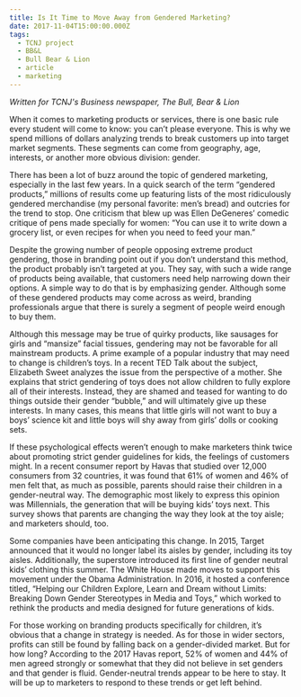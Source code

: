 ```yaml
---
title: Is It Time to Move Away from Gendered Marketing?
date: 2017-11-04T15:00:00.000Z
tags:
  - TCNJ project
  - BB&L
  - Bull Bear & Lion
  - article
  - marketing
---
```

*Written for TCNJ's Business newspaper, The Bull, Bear & Lion*

When it comes to marketing products or services, there is one basic rule every student will come to know: you can’t please everyone. This is why we spend millions of dollars analyzing trends to break customers up into target market segments. These segments can come from geography, age, interests, or another more obvious division: gender.

There has been a lot of buzz around the topic of gendered marketing, especially in the last few years. In a quick search of the term “gendered products,” millions of results come up featuring lists of the most ridiculously gendered merchandise (my personal favorite: men’s bread) and outcries for the trend to stop. One criticism that blew up was Ellen DeGeneres’ comedic critique of pens made specially for women: “You can use it to write down a grocery list, or even recipes for when you need to feed your man.”

Despite the growing number of people opposing extreme product gendering, those in branding point out if you don’t understand this method, the product probably isn’t targeted at you. They say, with such a wide range of products being available, that customers need help narrowing down their options. A simple way to do that is by emphasizing gender. Although some of these gendered products may come across as weird, branding professionals argue that there is surely a segment of people weird enough to buy them.

Although this message may be true of quirky products, like sausages for girls and “mansize” facial tissues, gendering may not be favorable for all mainstream products. A prime example of a popular industry that may need to change is children’s toys. In a recent TED Talk about the subject, Elizabeth Sweet analyzes the issue from the perspective of a mother. She explains that strict gendering of toys does not allow children to fully explore all of their interests. Instead, they are shamed and teased for wanting to do things outside their gender “bubble,” and will ultimately give up these interests. In many cases, this means that little girls will not want to buy a boys’ science kit and little boys will shy away from girls’ dolls or cooking sets.

If these psychological effects weren’t enough to make marketers think twice about promoting strict gender guidelines for kids, the feelings of customers might. In a recent consumer report by Havas that studied over 12,000 consumers from 32 countries, it was found that 61% of women and 46% of men felt that, as much as possible, parents should raise their children in a gender-neutral way. The demographic most likely to express this opinion was Millennials, the generation that will be buying kids’ toys next. This survey shows that parents are changing the way they look at the toy aisle; and marketers should, too.

Some companies have been anticipating this change. In 2015, Target announced that it would no longer label its aisles by gender, including its toy aisles. Additionally, the superstore introduced its first line of gender neutral kids’ clothing this summer. The White House made moves to support this movement under the Obama Administration. In 2016, it hosted a conference titled, “Helping our Children Explore, Learn and Dream without Limits: Breaking Down Gender Stereotypes in Media and Toys,” which worked to rethink the products and media designed for future generations of kids.

For those working on branding products specifically for children, it’s obvious that a change in strategy is needed. As for those in wider sectors, profits can still be found by falling back on a gender-divided market. But for how long? According to the 2017 Havas report, 52% of women and 44% of men agreed strongly or somewhat that they did not believe in set genders and that gender is fluid. Gender-neutral trends appear to be here to stay. It will be up to marketers to respond to these trends or get left behind.